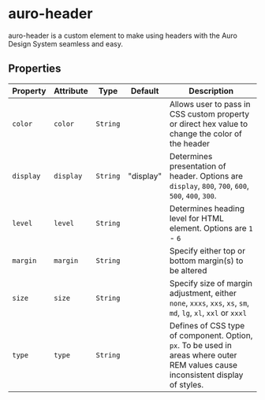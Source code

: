 # auro-header

auro-header is a custom element to make using headers with the Auro Design System seamless and easy.

## Properties

| Property  | Attribute | Type     | Default   | Description                                      |
|-----------|-----------|----------|-----------|--------------------------------------------------|
| `color`   | `color`   | `String` |           | Allows user to pass in CSS custom property or direct hex value to change the color of the header |
| `display` | `display` | `String` | "display" | Determines presentation of header. Options are `display`, `800`, `700`, `600`, `500`, `400`, `300`. |
| `level`   | `level`   | `String` |           | Determines heading level for HTML element. Options are `1` - `6` |
| `margin`  | `margin`  | `String` |           | Specify either top or bottom margin(s) to be altered |
| `size`    | `size`    | `String` |           | Specify size of margin adjustment, either `none`, `xxxs`, `xxs`, `xs`, `sm`, `md`, `lg`, `xl`, `xxl` or `xxxl` |
| `type`    | `type`    | `String` |           | Defines of CSS type of component. Option, `px`. To be used in areas where outer REM values cause inconsistent display of styles. |
